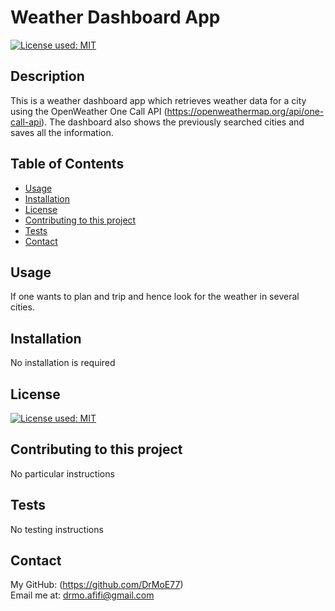 # Weather Dashboard App
  [![License used: MIT](https://img.shields.io/badge/License-MIT-yellow.svg)](https://opensource.org/licenses/MIT)

  ## Description
  This is a weather dashboard app which retrieves weather data for a city using the OpenWeather One Call API (https://openweathermap.org/api/one-call-api). The dashboard also shows the previously searched cities and saves all the information. 

  ## Table of Contents
  * [Usage](#usage)
  * [Installation](#installation)
  * [License](#license)
  * [Contributing to this project](#contributions)
  * [Tests](#tests)
  * [Contact](#contact)
  
  ## Usage
  If one wants to plan and trip and hence look for the weather in several cities.

  ## Installation 
  No installation is required

  ## License
  [![License used: MIT](https://img.shields.io/badge/License-MIT-yellow.svg)](https://opensource.org/licenses/MIT)

  ## Contributing to this project
  No particular instructions

  ## Tests
  No testing instructions

  ## Contact
  My GitHub: (https://github.com/DrMoE77) <br>
  Email me at: drmo.afifi@gmail.com
